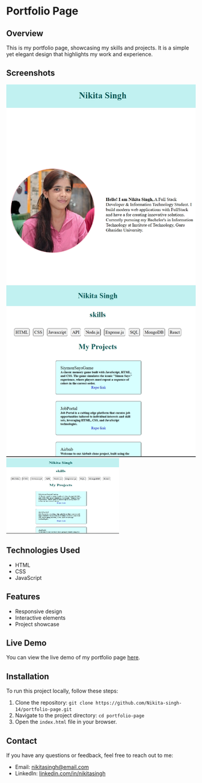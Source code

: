 # Portfolio Page

## Overview
This is my portfolio page, showcasing my skills and projects. It is a simple yet elegant design that highlights my work and experience.

## Screenshots
![Screenshot 1](screenshots/screenshot1.png)
![Screenshot 2](screenshots/screenshot2.png)
<img src="screenshots/screenshot2.png" width="300" height="200">


## Technologies Used
* HTML
* CSS
* JavaScript

## Features
* Responsive design
* Interactive elements
* Project showcase

## Live Demo
You can view the live demo of my portfolio page [here](https://nikita-singh-14.github.io/portfolio-page/).

## Installation
To run this project locally, follow these steps:

1. Clone the repository: `git clone https://github.com/Nikita-singh-14/portfolio-page.git`
2. Navigate to the project directory: `cd portfolio-page`
3. Open the `index.html` file in your browser.

## Contact
If you have any questions or feedback, feel free to reach out to me:

* Email: [nikitasingh@email.com](mailto:nikitasingh@email.com)
* LinkedIn: [linkedin.com/in/nikitasingh](https://www.linkedin.com/in/nikitasingh/)

